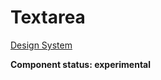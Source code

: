 # Textarea

[Design System](https://designsystem.amsterdam.nl/7awj1hc9f/p/939dd9-text-area)

**Component status: experimental**

